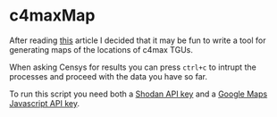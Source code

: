 # c4maxMap
After reading [this](http://jcarlosnorte.com/security/2016/03/06/hacking-tachographs-from-the-internets.html) article I decided that it may be fun to write a tool for generating maps of the locations of c4max TGUs.

When asking Censys for results you can press `ctrl+c` to intrupt the processes and proceed with the data you have so far.

To run this script you need both a [Shodan API key](https://developer.shodan.io/) and a [Google Maps Javascript API key](https://developers.google.com/maps/documentation/javascript/get-api-key).
